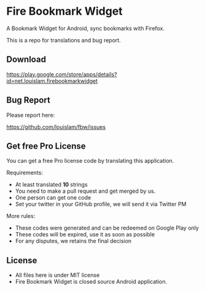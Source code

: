 # Fire Bookmark Widget

A Bookmark Widget for Android, sync bookmarks with Firefox.

This is a repo for translations and bug report.

## Download

https://play.google.com/store/apps/details?id=net.louislam.firebookmarkwidget


## Bug Report

Please report here:

https://github.com/louislam/fbw/issues

## Get free Pro License

You can get a free Pro license code by translating this application.

Requirements:
- At least translated __10__ strings
- You need to make a pull request and get merged by us.
- One person can get one code
- Set your twitter in your GitHub profile, we will send it via Twitter PM

More rules:
- These codes were generated and can be redeemed on Google Play only
- These codes will be expired, use it as soon as possible
- For any disputes, we retains the final decision

## License

- All files here is under MIT license
- Fire Bookmark Widget is closed source Android application.
